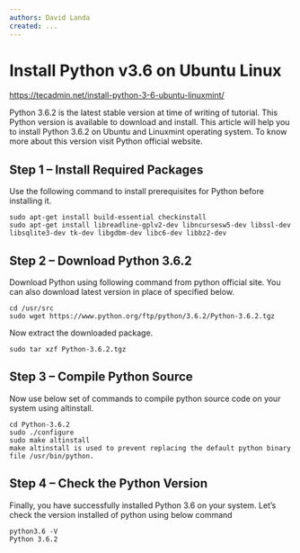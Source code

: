```yaml
---
authors: David Landa
created: ...
---
```


# Install Python v3.6 on Ubuntu Linux

https://tecadmin.net/install-python-3-6-ubuntu-linuxmint/

Python 3.6.2 is the latest stable version at time of writing of tutorial. This Python version is available to download and install. This article will help you to install Python 3.6.2 on Ubuntu and Linuxmint operating system. To know more about this version visit Python official website.

## Step 1 – Install Required Packages

Use the following command to install prerequisites for Python before installing it.

    sudo apt-get install build-essential checkinstall
    sudo apt-get install libreadline-gplv2-dev libncursesw5-dev libssl-dev libsqlite3-dev tk-dev libgdbm-dev libc6-dev libbz2-dev

## Step 2 – Download Python 3.6.2

Download Python using following command from python official site. You can also download latest version in place of specified below.

    cd /usr/src
    sudo wget https://www.python.org/ftp/python/3.6.2/Python-3.6.2.tgz

Now extract the downloaded package.

    sudo tar xzf Python-3.6.2.tgz

## Step 3 – Compile Python Source

Now use below set of commands to compile python source code on your system using altinstall.

    cd Python-3.6.2
    sudo ./configure
    sudo make altinstall
    make altinstall is used to prevent replacing the default python binary file /usr/bin/python.

## Step 4 – Check the Python Version

Finally, you have successfully installed Python 3.6 on your system. Let’s check the version installed of python using below command

    python3.6 -V
    Python 3.6.2
